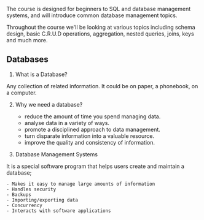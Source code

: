 The course is designed for beginners to SQL and database management systems, and will introduce common database management topics.

Throughout the course we'll be looking at various topics including schema design, basic C.R.U.D operations, aggregation, nested queries, joins, keys and much more.

## Databases
1. What is a Database?

Any collection of related information. It could be on paper, a phonebook, on a computer.

2. Why we need a database?
    - reduce the amount of time you spend managing data.
    - analyse data in a variety of ways.
    - promote a disciplined approach to data management.
    - turn disparate information into a valuable resource.
    - improve the quality and consistency of information.

3. Database Management Systems

It is a special software program that helps users create and maintain a database;

    - Makes it easy to manage large amounts of information
    - Handles security
    - Backups
    - Importing/exporting data
    - Concurrency
    - Interacts with software applications

